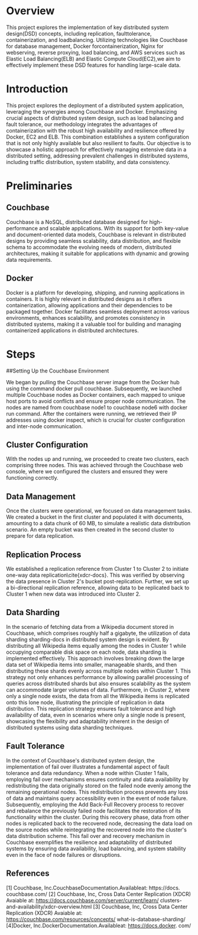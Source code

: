 # Overview

This project explores the implementation of key distributed system design(DSD) concepts, including replication, faulttolerance, containerization, and loadbalancing. Utilizing technologies like Couchbase for database management, Docker forcontainerization, Nginx for webserving, reverse proxying, load balancing, and AWS services such as Elastic Load Balancing(ELB) and Elastic Compute Cloud(EC2),we aim to effectively implement these DSD features for handling large-scale data.

# Introduction

This project explores the deployment of a distributed system application, leveraging the synergies among Couchbase and Docker. Emphasizing crucial aspects of distributed system design, such as load balancing and fault tolerance, our methodology integrates the advantages of containerization with the robust high availability and resilience offered by Docker, EC2 and ELB. This combination establishes a system configuration that is not only highly available but also resilient to faults. Our objective is to showcase a holistic approach for effectively managing extensive data in a distributed setting, addressing prevalent challenges in distributed systems, including traffic distribution, system stability, and data consistency.

# Preliminaries

## Couchbase
Couchbase is a NoSQL, distributed database designed for high-performance and scalable applications. With its support for both key-value and document-oriented data models, Couchbase is relevant in distributed designs by providing seamless scalability, data distribution, and flexible schema to accommodate the evolving needs of modern, distributed architectures, making it suitable for applications with dynamic and growing data requirements.

## Docker
Docker is a platform for developing, shipping, and running applications in containers. It is highly relevant in distributed designs as it offers containerization, allowing applications and their dependencies to be packaged together. Docker facilitates seamless deployment across various environments, enhances scalability, and promotes consistency in distributed systems, making it a valuable tool for building and managing containerized applications in distributed architectures.

# Steps

##Setting Up the Couchbase Environment

We began by pulling the Couchbase server image from the Docker hub using the command docker pull couchbase. Subsequently, we launched multiple Couchbase nodes as Docker containers, each mapped to unique host ports to avoid conflicts and ensure proper node communication. The nodes are named from couchbase node1 to couchbase node6 with docker run command. After the containers were running, we retrieved their IP addresses using docker inspect, which is crucial for cluster configuration and inter-node communication.

## Cluster Configuration

With the nodes up and running, we proceeded to create two clusters, each comprising three nodes. This was achieved through the Couchbase web console, where we configured the clusters and ensured they were functioning correctly.

## Data Management

Once the clusters were operational, we focused on data management tasks. We created a bucket in the first cluster and populated it with documents, amounting to a data chunk of 60 MB, to simulate a realistic data distribution scenario. An empty bucket was then created in the second cluster to prepare for data replication.

## Replication Process

We established a replication reference from Cluster 1 to Cluster 2 to initiate one-way data replication\cite{xdcr-docs}. This was verified by observing the data presence in Cluster 2's bucket post-replication. Further, we set up a bi-directional replication reference, allowing data to be replicated back to Cluster 1 when new data was introduced into Cluster 2.

## Data Sharding

In the scenario of fetching data from a Wikipedia document stored in Couchbase, which comprises roughly half a gigabyte, the utilization of data sharding sharding-docs in distributed system design is evident. By distributing all Wikipedia items equally among the nodes in Cluster 1 while occupying comparable disk space on each node, data sharding is implemented effectively. This approach involves breaking down the large data set of Wikipedia items into smaller, manageable shards, and then distributing these shards evenly across multiple nodes within Cluster 1. This strategy not only enhances performance by allowing parallel processing of queries across distributed shards but also ensures scalability as the system can accommodate larger volumes of data. Furthermore, in Cluster 2, where only a single node exists, the data from all the Wikipedia items is replicated onto this lone node, illustrating the principle of replication in data distribution. This replication strategy ensures fault tolerance and high availability of data, even in scenarios where only a single node is present, showcasing the flexibility and adaptability inherent in the design of distributed systems using data sharding techniques.

## Fault Tolerance

In the context of Couchbase's distributed system design, the implementation of fail over illustrates a fundamental aspect of fault tolerance and data redundancy. When a node within Cluster 1 fails, employing fail over mechanisms ensures continuity and data availability by redistributing the data originally stored on the failed node evenly among the remaining operational nodes. This redistribution process prevents any loss of data and maintains query accessibility even in the event of node failure. Subsequently, employing the Add Back-Full Recovery process to recover and rebalance the previously failed node facilitates the restoration of its functionality within the cluster. During this recovery phase, data from other nodes is replicated back to the recovered node, decreasing the data load on the source nodes while reintegrating the recovered node into the cluster's data distribution scheme. This fail over and recovery mechanism in Couchbase exemplifies the resilience and adaptability of distributed systems by ensuring data availability, load balancing, and system stability even in the face of node failures or disruptions.

## References

[1] Couchbase, Inc.CouchbaseDocumentation.Availableat: https://docs. couchbase.com/ 
[2] Couchbase, Inc, Cross Data Center Replication (XDCR) Avaiable at: https://docs.couchbase.com/server/current/learn/ clusters-and-availability/xdcr-overview.html 
[3] Couchbase, Inc, Cross Data Center Replication (XDCR) Avaiable at: https://couchbase.com/resources/concepts/ what-is-database-sharding/ 
[4]Docker, Inc.DockerDocumentation.Availableat: https://docs.docker. com/




